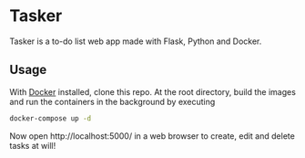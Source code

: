 # Tasker

Tasker is a to-do list web app made with Flask, Python and Docker.


## Usage

With [Docker](https://www.docker.com/products/docker-desktop) installed, clone this repo.
At the root directory, build the images and run the containers in the background by executing
```bash
docker-compose up -d
```
Now open http://localhost:5000/ in a web browser to create, edit and delete tasks at will!
